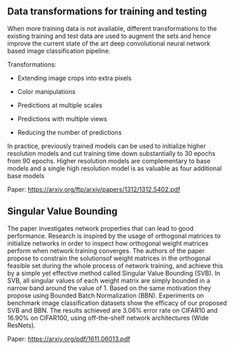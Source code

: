 ## Data transformations for training and testing

When more training data is not available, different transformations to the existing training and test data
are used to augment the sets and hence improve the current state of the art deep convolutional neural network
based image classification pipeline.

Transformations:

- Extending image crops into extra pixels
- Color manipulations 

- Predictions at multiple scales 
- Predictions with multiple views 
- Reducing the number of predictions

In practice, previously trained models can be used to initialize higher resolution models and cut
training time down substantially to 30 epochs from 90 epochs. Higher resolution models are
complementary to base models and a single high resolution model is as valuable as four
additional base models

Paper: https://arxiv.org/ftp/arxiv/papers/1312/1312.5402.pdf

## Singular Value Bounding 

The paper investigates network properties that can lead to good performance. Research is inspired by the usage of
orthogonal matrices to initialize networks in order to inspect how orthogonal weight matrices perform when network 
training converges. The authors of the paper propose to constrain the solutionsof weight matrices in the orthogonal 
feasible set during the whole process of network training, and achieve this by a simple yet effective method called 
Singular Value Bounding (SVB). In SVB, all singular values of each weight matrix are simply  bounded in a narrow band 
around the value of 1. Based on the same motivation they propose using Bounded Batch Normalization (BBN). Experiments on
benchmark image classification datasets show the efficacy of our proposed SVB and BBN. The results achieved are 3.06% error
rate on CIFAR10 and 16.90% on CIFAR100, using off-the-shelf network architectures (Wide ResNets).  

Paper: https://arxiv.org/pdf/1611.06013.pdf
